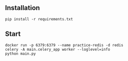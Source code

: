 ## Installation
```shell
pip install -r requirements.txt
```
## Start
```shell
docker run -p 6379:6379 --name practice-redis -d redis
celery -A main.celery_app worker --loglevel=info
python main.py
```